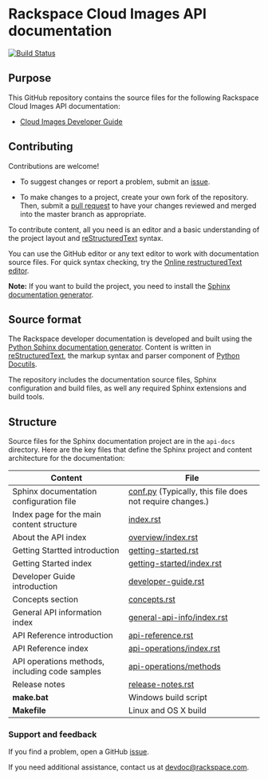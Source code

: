 # Rackspace Cloud Images API documentation

[![Build Status](https://travis-ci.org/rackerlabs/docs-cloud-images.svg?branch=master)](https://travis-ci.org/rackerlabs/docs-cloud-images)


## Purpose

This GitHub repository contains the source files for the following Rackspace Cloud Images API documentation:

* [Cloud Images Developer Guide](https://developer.rackspace.com/docs/cloud-images/v2/developer-guide/)

## Contributing

Contributions are welcome! 

* To suggest changes or report a problem, submit an [issue](https://github.com/rackerlabs/docs-cloud-images/issues). 

* To make changes to a project, create your own fork of the repository. Then, submit a [pull 
request](https://github.com/rackerlabs/docs-cloud-images/compare?expand=1) to have your changes reviewed 
and merged into the master branch as appropriate.

To contribute content, all you need is an editor and a 
basic understanding of the project layout and [reStructuredText](http://sphinx-doc.org/rest.html) syntax.

You can use the GitHub editor or any text editor to work with documentation source files. For quick syntax checking, try the 
[Online restructuredText editor](http://rst.ninjs.org/). 

**Note:** If you want to build the project, you need to install the [Sphinx documentation generator](http://www.sphinx-doc.org/en/stable/install.html). 

## Source format

The Rackspace developer documentation is developed and built using the [Python Sphinx documentation generator](http://sphinx-doc.org/). Content is 
written in [reStructuredText](http://sphinx-doc.org/rest.html), the markup syntax and parser component of 
[Python Docutils](http://docutils.sourceforge.net/index.html).

The repository includes the documentation source files, 
Sphinx configuration and build files, as well any required Sphinx 
extensions and build tools. 

## Structure

Source files for the Sphinx documentation project are in the ``api-docs`` directory. Here are the key files that define 
the Sphinx project and content architecture for the documentation: 

Content | File
--- | ---
|Sphinx documentation configuration file| [conf.py](https://github.com/rackerlabs/docs-cloud-images/blob/master/api-docs/conf.py) (Typically, this file does not require changes.)
|Index page for the main content structure| [index.rst](https://github.com/rackerlabs/docs-cloud-images/blob/master/api-docs/index.rst)
|About the API index| [overview/index.rst](https://github.com/rackerlabs/docs-cloud-images/blob/master/api-docs/overview/index.rst)
|Getting Startted introduction| [getting-started.rst](https://github.com/rackerlabs/docs-cloud-images/blob/master/api-docs/getting-started.rst)
|Getting Started index|[getting-started/index.rst](https://github.com/rackerlabs/docs-cloud-images/blob/master/api-docs/getting-started/index.rst)
|Developer Guide introduction|[developer-guide.rst](https://github.com/rackerlabs/docs-cloud-images/blob/master/api-docs/developer-guide.rst)
|Concepts section| [concepts.rst](https://github.com/rackerlabs/docs-cloud-images/blob/master/api-docs/concepts.rst)
|General API information index|[general-api-info/index.rst](https://github.com/rackerlabs/docs-cloud-images/blob/master/api-docs/general-api-info/index.rst)
|API Reference introduction|[api-reference.rst](https://github.com/rackerlabs/docs-cloud-images/blob/master/api-docs/api-reference.rst)
|API Reference index|[api-operations/index.rst](https://github.com/rackerlabs/docs-cloud-images/blob/master/api-docs/api-operations/index.rst)
|API operations methods, including code samples|[api-operations/methods](https://github.com/rackerlabs/docs-cloud-images/tree/master/api-docs/api-operations/methods) 
|Release notes|[release-notes.rst](https://github.com/rackerlabs/docs-cloud-images/blob/master/api-docs/release-notes.rst)
|**make.bat**|Windows build script
|**Makefile**| Linux and OS X build

### Support and feedback

If you find a problem, open a GitHub [issue](https://github.com/rackerlabs/docs-cloud-images/issues).

If you need additional assistance, contact us at [devdoc@rackspace.com](mailto:devdoc@rackspace.com).